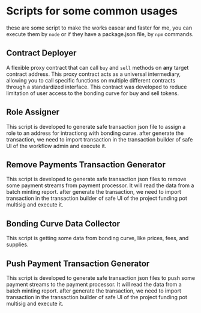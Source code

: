 # Scripts for some common usages

these are some script to make the works easear and faster for me, you can execute them by `node` or if they have a package.json file, by `npm` commands.

## Contract Deployer

A flexible proxy contract that can call `buy` and `sell` methods on **any** target contract address. This proxy contract acts as a universal intermediary, allowing you to call specific functions on multiple different contracts through a standardized interface. This contract was developed to reduce limitation of user access to the bonding curve for buy and sell tokens.

## Role Assigner

This script is developed to generate safe transaction json file to assign a role to an address for intractiong with bonding curve. after generate the transaction, we need to import transaction in the transaction builder of safe UI of the workflow admin and execute it.

## Remove Payments Transaction Generator

This script is developed to generate safe transaction json files to remove some payment streams from payment processor. It will read the data from a batch minting report. after generate the transaction, we need to import transaction in the transaction builder of safe UI of the project funding pot multisig and execute it.

## Bonding Curve Data Collector

This script is getting some data from bonding curve, like prices, fees, and supplies.

## Push Payment Transaction Generator

This script is developed to generate safe transaction json files to push some payment streams to the payment processor. It will read the data from a batch minting report. after generate the transaction, we need to import transaction in the transaction builder of safe UI of the project funding pot multisig and execute it.


